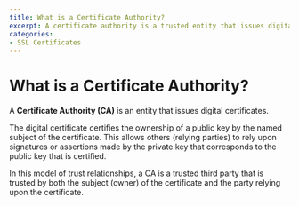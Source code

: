 ```yaml
---
title: What is a Certificate Authority?
excerpt: A certificate authority is a trusted entity that issues digital certificates.
categories:
- SSL Certificates
---
```


# What is a Certificate Authority?

A **Certificate Authority (CA)** is an entity that issues digital certificates.

The digital certificate certifies the ownership of a public key by the named subject of the certificate. This allows others (relying parties) to rely upon signatures or assertions made by the private key that corresponds to the public key that is certified.

In this model of trust relationships, a CA is a trusted third party that is trusted by both the subject (owner) of the certificate and the party relying upon the certificate.

